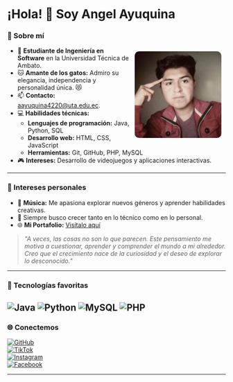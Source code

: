 # ¡Hola! 👋 Soy **Angel Ayuquina**  

### 🎯 Sobre mí
<img src="fotoUta.jpg" align="right" width="200" style="margin: 10px; border-radius: 10px;" />

- 💼 **Estudiante de Ingeniería en Software** en la Universidad Técnica de Ambato.  
- 🐱 **Amante de los gatos:** Admiro su elegancia, independencia y personalidad única. 😻  
- 📫 **Contacto:** [aayuquina4220@uta.edu.ec](mailto:aayuquina4220@uta.edu.ec).  
- 💻 **Habilidades técnicas:**  
  - **Lenguajes de programación:** Java, Python, SQL  
  - **Desarrollo web:** HTML, CSS, JavaScript  
  - **Herramientas:** Git, GitHub, PHP, MySQL  
- 🎮 **Intereses:** Desarrollo de videojuegos y aplicaciones interactivas.  

---

### 🎵 Intereses personales  
- 🎸 **Música:** Me apasiona explorar nuevos géneros y aprender habilidades creativas.  
- 🌱 Siempre busco crecer tanto en lo técnico como en lo personal.  
- 🌐 **Mi Portafolio:** [Visítalo aquí](https://t1angel4220.github.io/)

> _"A veces, las cosas no son lo que parecen. Este pensamiento me motiva a cuestionar, aprender y comprender el mundo a mi alrededor. Creo que el crecimiento nace de la curiosidad y el deseo de explorar lo desconocido."_

---
### 🚀 Tecnologías favoritas  
![Java](https://img.shields.io/badge/Java-%23ED8B00.svg?style=for-the-badge&logo=java&logoColor=white)  ![Python](https://img.shields.io/badge/Python-%233776AB.svg?style=for-the-badge&logo=python&logoColor=white)  ![MySQL](https://img.shields.io/badge/MySQL-%2300f.svg?style=for-the-badge&logo=mysql&logoColor=white) ![PHP](https://img.shields.io/badge/PHP-%23777BB4.svg?style=for-the-badge&logo=php&logoColor=white)  
---

### 🌐 Conectemos  
[![GitHub](https://img.shields.io/badge/GitHub-%2312100E.svg?style=for-the-badge&logo=github&logoColor=white)](https://github.com/T1Angel4220)  
[![TikTok](https://img.shields.io/badge/TikTok-%23000000.svg?style=for-the-badge&logo=tiktok&logoColor=white)](https://www.tiktok.com/@engel_kiske)  
[![Instagram](https://img.shields.io/badge/Instagram-%23E4405F.svg?style=for-the-badge&logo=instagram&logoColor=white)](https://www.instagram.com/derhalloman21)  
[![Facebook](https://img.shields.io/badge/Facebook-%231877F2.svg?style=for-the-badge&logo=facebook&logoColor=white)](https://www.facebook.com/angel.ayuquina123/)  

---

